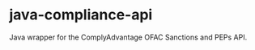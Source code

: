 java-compliance-api
===================

Java wrapper for the ComplyAdvantage OFAC Sanctions and PEPs API.
